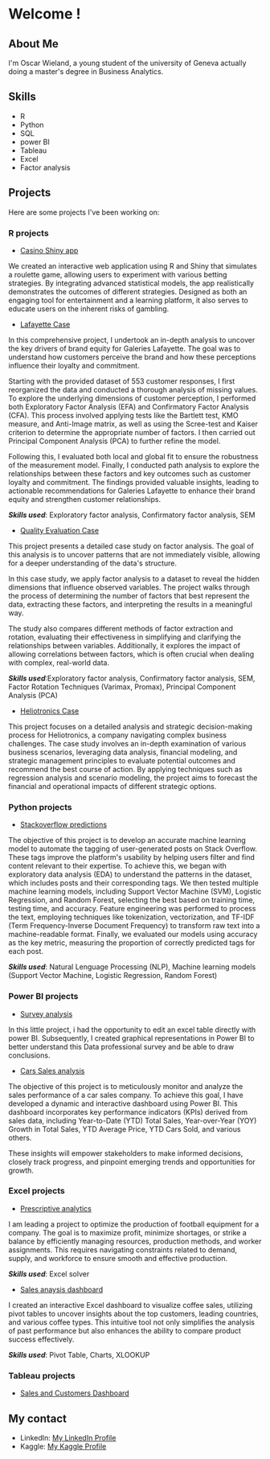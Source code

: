 # Welcome !

## About Me
I'm Oscar Wieland, a young student of the university of Geneva actually doing a master's degree in Business Analytics. 

## Skills
- R
- Python
- SQL
- power BI
- Tableau
- Excel
- Factor analysis

  
## Projects
Here are some projects I've been working on:

### R projects

- [Casino Shiny app](https://github.com/SimoesBarbosaRicardo/Roulette-Lab)

We created an interactive web application using R and Shiny that simulates a roulette game, allowing users to experiment with various betting strategies. By integrating advanced statistical models, the app realistically demonstrates the outcomes of different strategies. Designed as both an engaging tool for entertainment and a learning platform, it also serves to educate users on the inherent risks of gambling.

- [Lafayette Case](https://github.com/oscarwieland/Lafayette-Case)


In this comprehensive project, I undertook an in-depth analysis to uncover the key drivers of brand equity for Galeries Lafayette. The goal was to understand how customers perceive the brand and how these perceptions influence their loyalty and commitment.

Starting with the provided dataset of 553 customer responses, I first reorganized the data and conducted a thorough analysis of missing values. To explore the underlying dimensions of customer perception, I performed both Exploratory Factor Analysis (EFA) and Confirmatory Factor Analysis (CFA). This process involved applying tests like the Bartlett test, KMO measure, and Anti-Image matrix, as well as using the Scree-test and Kaiser criterion to determine the appropriate number of factors. I then carried out Principal Component Analysis (PCA) to further refine the model.

Following this, I evaluated both local and global fit to ensure the robustness of the measurement model. Finally, I conducted path analysis to explore the relationships between these factors and key outcomes such as customer loyalty and commitment. The findings provided valuable insights, leading to actionable recommendations for Galeries Lafayette to enhance their brand equity and strengthen customer relationships.

***Skills used***: Exploratory factor analysis, Confirmatory factor analysis, SEM

- [Quality Evaluation Case](https://github.com/oscarwieland/Quality-Evaluation-case)

This project presents a detailed case study on factor analysis. The goal of this analysis is to uncover patterns that are not immediately visible, allowing for a deeper understanding of the data's structure.

In this case study, we apply factor analysis to a dataset to reveal the hidden dimensions that influence observed variables. The project walks through the process of determining the number of factors that best represent the data, extracting these factors, and interpreting the results in a meaningful way.

The study also compares different methods of factor extraction and rotation, evaluating their effectiveness in simplifying and clarifying the relationships between variables. Additionally, it explores the impact of allowing correlations between factors, which is often crucial when dealing with complex, real-world data.

***Skills used***:Exploratory factor analysis, Confirmatory factor analysis, SEM, Factor Rotation Techniques (Varimax, Promax), Principal Component Analysis (PCA)

- [Heliotronics Case](https://github.com/oscarwieland/Heliotronics-Case)

This project focuses on a detailed analysis and strategic decision-making process for Heliotronics, a company navigating complex business challenges. The case study involves an in-depth examination of various business scenarios, leveraging data analysis, financial modeling, and strategic management principles to evaluate potential outcomes and recommend the best course of action. By applying techniques such as regression analysis and scenario modeling, the project aims to forecast the financial and operational impacts of different strategic options. 


### Python projects
- [Stackoverflow predictions](https://github.com/oscarwieland/Machine-Learning-project)

The objective of this project is to develop an accurate machine learning model to automate the tagging of user-generated posts on Stack Overflow. These tags improve the platform's usability by helping users filter and find content relevant to their expertise. To achieve this, we began with exploratory data analysis (EDA) to understand the patterns in the dataset, which includes posts and their corresponding tags. We then tested multiple machine learning models, including Support Vector Machine (SVM), Logistic Regression, and Random Forest, selecting the best based on training time, testing time, and accuracy. Feature engineering was performed to process the text, employing techniques like tokenization, vectorization, and TF-IDF (Term Frequency-Inverse Document Frequency) to transform raw text into a machine-readable format. Finally, we evaluated our models using accuracy as the key metric, measuring the proportion of correctly predicted tags for each post.

***Skills used***: Natural Lenguage Processing (NLP), Machine learning models (Support Vector Machine, Logistic Regression, Random Forest)

### Power BI projects
- [Survey analysis](https://github.com/oscarwieland/survey-analysis)

In this little project, i had the opportunity to edit an excel table directly with power BI. Subsequently, I created graphical representations in Power BI to better understand this Data professional survey and be able to draw conclusions.

- [Cars Sales analysis](https://github.com/oscarwieland/Cars_sales)

The objective of this project is to meticulously monitor and analyze the sales performance of a car sales company. To achieve this goal, I have developed a dynamic and interactive dashboard using Power BI. This dashboard incorporates key performance indicators (KPIs) derived from sales data, including Year-to-Date (YTD) Total Sales, Year-over-Year (YOY) Growth in Total Sales, YTD Average Price, YTD Cars Sold, and various others.

These insights will empower stakeholders to make informed decisions, closely track progress, and pinpoint emerging trends and opportunities for growth.

### Excel projects
- [Prescriptive analytics](https://github.com/oscarwieland/prescriptive-analytics)

I am leading a project to optimize the production of football equipment for a company. The goal is to maximize profit, minimize shortages, or strike a balance by efficiently managing resources, production methods, and worker assignments. This requires navigating constraints related to demand, supply, and workforce to ensure smooth and effective production.

***Skills used***: Excel solver

- [Sales anaysis dashboard](https://github.com/oscarwieland/Coffee-Sales-Dashboard)

I created an interactive Excel dashboard to visualize coffee sales, utilizing pivot tables to uncover insights about the top customers, leading countries, and various coffee types. This intuitive tool not only simplifies the analysis of past performance but also enhances the ability to compare product success effectively.

***Skills used***: Pivot Table, Charts, XLOOKUP

### Tableau projects

- [Sales and Customers Dashboard](https://github.com/oscarwieland/Lafayette-Case)

## My contact
- LinkedIn: [My LinkedIn Profile](https://www.linkedin.com/in/oscar-wieland-a7b90b224/)
- Kaggle:  [My Kaggle Profile](https://www.kaggle.com/oscarwieland)

